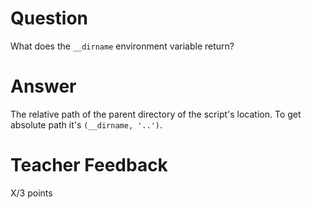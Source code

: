 # Question

What does the `__dirname` environment variable return? 

# Answer
The relative path of the parent directory of the script's location. To get absolute path it's `(__dirname, '..')`.
# Teacher Feedback

X/3 points